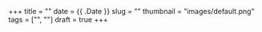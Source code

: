+++
title = ""
date = {{ .Date }}
slug = ""
thumbnail = "images/default.png"
tags = ["", ""]
draft = true
+++